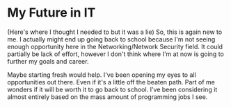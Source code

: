 <h1>My Future in IT</h1>
(Here's where I thought I needed to but it was a lie)
So, this is again new to me. I actually might end up going back to school because I'm not seeing enough opportunity here in the Networking/Network Security field. It could partially be lack of effort, however I don't think where I'm at now is going to further my goals and career.

Maybe starting fresh would help. I've been opening my eyes to all opportunities out there. Even if it's a little off the beaten path. Part of me wonders if it will be worth it to go back to school. I've been considering it almost entirely based on the mass amount of programming jobs I see.
